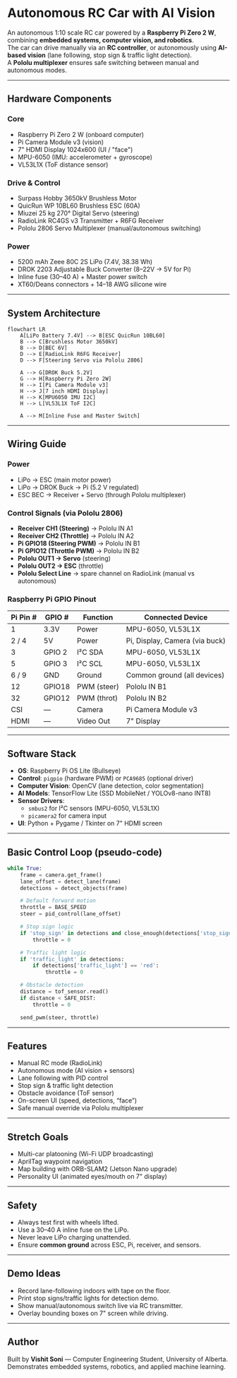 # Autonomous RC Car with AI Vision

An autonomous 1:10 scale RC car powered by a **Raspberry Pi Zero 2 W**, combining **embedded systems, computer vision, and robotics**.  
The car can drive manually via an **RC controller**, or autonomously using **AI-based vision** (lane following, stop sign & traffic light detection).  
A **Pololu multiplexer** ensures safe switching between manual and autonomous modes.

---

## Hardware Components

### Core
- Raspberry Pi Zero 2 W (onboard computer)
- Pi Camera Module v3 (vision)
- 7" HDMI Display 1024x600 (UI / "face")
- MPU-6050 (IMU: accelerometer + gyroscope)
- VL53L1X (ToF distance sensor)

### Drive & Control
- Surpass Hobby 3650kV Brushless Motor
- QuicRun WP 10BL60 Brushless ESC (60A)
- Miuzei 25 kg 270° Digital Servo (steering)
- RadioLink RC4GS v3 Transmitter + R6FG Receiver
- Pololu 2806 Servo Multiplexer (manual/autonomous switching)

### Power
- 5200 mAh Zeee 80C 2S LiPo (7.4V, 38.38 Wh)
- DROK 2203 Adjustable Buck Converter (8–22V → 5V for Pi)
- Inline fuse (30–40 A) + Master power switch
- XT60/Deans connectors + 14–18 AWG silicone wire

---

## System Architecture

```mermaid
flowchart LR
    A[LiPo Battery 7.4V] --> B[ESC QuicRun 10BL60]
    B --> C[Brushless Motor 3650kV]
    B --> D[BEC 6V]
    D --> E[RadioLink R6FG Receiver]
    D --> F[Steering Servo via Pololu 2806]

    A --> G[DROK Buck 5.2V]
    G --> H[Raspberry Pi Zero 2W]
    H --> I[Pi Camera Module v3]
    H --> J[7 inch HDMI Display]
    H --> K[MPU6050 IMU I2C]
    H --> L[VL53L1X ToF I2C]

    A --> M[Inline Fuse and Master Switch]
```
---

## Wiring Guide

### Power
- LiPo → ESC (main motor power)
- LiPo → DROK Buck → Pi (5.2 V regulated)
- ESC BEC → Receiver + Servo (through Pololu multiplexer)

### Control Signals (via Pololu 2806)
- **Receiver CH1 (Steering)** → Pololu IN A1
- **Receiver CH2 (Throttle)** → Pololu IN A2
- **Pi GPIO18 (Steering PWM)** → Pololu IN B1
- **Pi GPIO12 (Throttle PWM)** → Pololu IN B2
- **Pololu OUT1 → Servo** (steering)
- **Pololu OUT2 → ESC** (throttle)
- **Pololu Select Line** → spare channel on RadioLink (manual vs autonomous)

### Raspberry Pi GPIO Pinout

| Pi Pin # | GPIO # | Function     | Connected Device            |
|----------|--------|-------------|-----------------------------|
| 1        | 3.3V   | Power       | MPU-6050, VL53L1X           |
| 2 / 4    | 5V     | Power       | Pi, Display, Camera (via buck) |
| 3        | GPIO 2 | I²C SDA     | MPU-6050, VL53L1X           |
| 5        | GPIO 3 | I²C SCL     | MPU-6050, VL53L1X           |
| 6 / 9    | GND    | Ground      | Common ground (all devices) |
| 12       | GPIO18 | PWM (steer) | Pololu IN B1                |
| 32       | GPIO12 | PWM (throt) | Pololu IN B2                |
| CSI      | —      | Camera      | Pi Camera Module v3         |
| HDMI     | —      | Video Out   | 7" Display                  |

---

## Software Stack

- **OS**: Raspberry Pi OS Lite (Bullseye)
- **Control**: `pigpio` (hardware PWM) or `PCA9685` (optional driver)
- **Computer Vision**: OpenCV (lane detection, color segmentation)
- **AI Models**: TensorFlow Lite (SSD MobileNet / YOLOv8-nano INT8)
- **Sensor Drivers**:
  - `smbus2` for I²C sensors (MPU-6050, VL53L1X)
  - `picamera2` for camera input
- **UI**: Python + Pygame / Tkinter on 7" HDMI screen

---

## Basic Control Loop (pseudo-code)

```python
while True:
    frame = camera.get_frame()
    lane_offset = detect_lane(frame)
    detections = detect_objects(frame)

    # Default forward motion
    throttle = BASE_SPEED
    steer = pid_control(lane_offset)

    # Stop sign logic
    if 'stop_sign' in detections and close_enough(detections['stop_sign']):
        throttle = 0

    # Traffic light logic
    if 'traffic_light' in detections:
        if detections['traffic_light'] == 'red':
            throttle = 0

    # Obstacle detection
    distance = tof_sensor.read()
    if distance < SAFE_DIST:
        throttle = 0

    send_pwm(steer, throttle)
```

---

## Features
- Manual RC mode (RadioLink)  
- Autonomous mode (AI vision + sensors)  
- Lane following with PID control  
- Stop sign & traffic light detection  
- Obstacle avoidance (ToF sensor)  
- On-screen UI (speed, detections, “face”)  
- Safe manual override via Pololu multiplexer  

---

## Stretch Goals
- Multi-car platooning (Wi-Fi UDP broadcasting)  
- AprilTag waypoint navigation  
- Map building with ORB-SLAM2 (Jetson Nano upgrade)  
- Personality UI (animated eyes/mouth on 7" display)  

---

## Safety
- Always test first with wheels lifted.  
- Use a 30–40 A inline fuse on the LiPo.  
- Never leave LiPo charging unattended.  
- Ensure **common ground** across ESC, Pi, receiver, and sensors.  

---

## Demo Ideas
- Record lane-following indoors with tape on the floor.  
- Print stop signs/traffic lights for detection demo.  
- Show manual/autonomous switch live via RC transmitter.  
- Overlay bounding boxes on 7" screen while driving.  

---

## Author
Built by **Vishit Soni** — Computer Engineering Student, University of Alberta.  
Demonstrates embedded systems, robotics, and applied machine learning.

